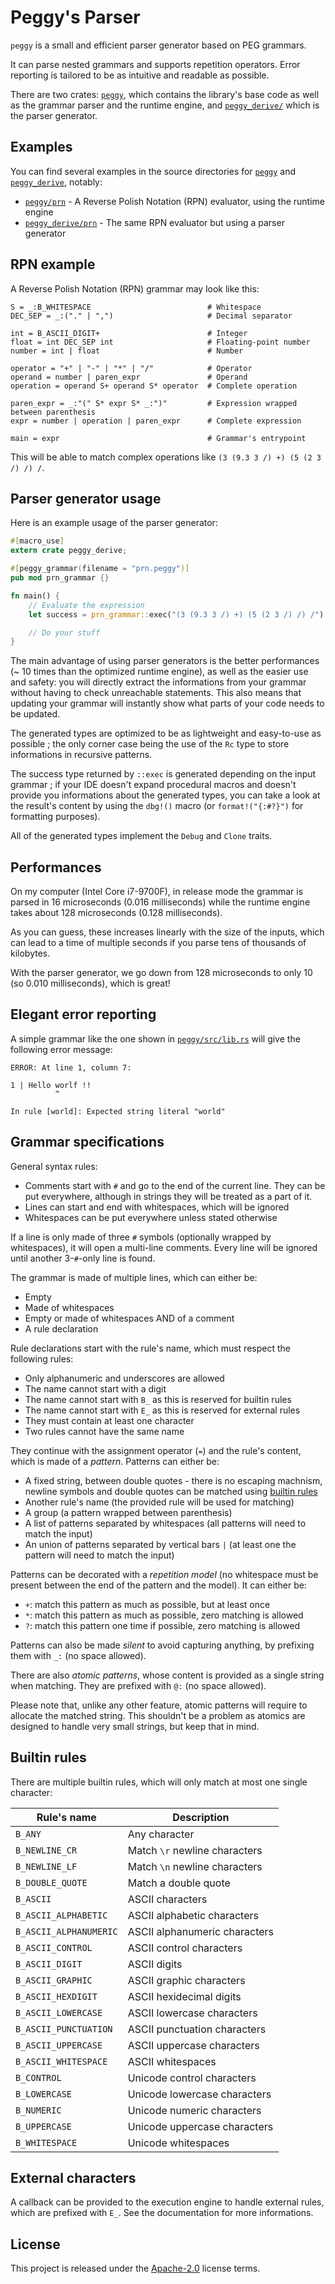 # Peggy's Parser

`peggy` is a small and efficient parser generator based on PEG grammars.

It can parse nested grammars and supports repetition operators. Error reporting is tailored to be as intuitive and readable as possible.

There are two crates: [`peggy`](peggy/), which contains the library's base code as well as the grammar parser and the runtime engine, and [`peggy_derive/`](peggy_derive/) which is the parser generator.

## Examples

You can find several examples in the source directories for [`peggy`](peggy/examples) and [`peggy_derive`](peggy_derive/examples), notably:

* [`peggy/prn`](peggy/examples/prn.rs) - A Reverse Polish Notation (RPN) evaluator, using the runtime engine
* [`peggy_derive/prn`](peggy_derive/examples/prn.rs) - The same RPN evaluator but using a parser generator

## RPN example

A Reverse Polish Notation (RPN) grammar may look like this:

```
S = _:B_WHITESPACE                          # Whitespace
DEC_SEP = _:("." | ",")                     # Decimal separator

int = B_ASCII_DIGIT+                        # Integer
float = int DEC_SEP int                     # Floating-point number
number = int | float                        # Number

operator = "+" | "-" | "*" | "/"            # Operator
operand = number | paren_expr               # Operand
operation = operand S+ operand S* operator  # Complete operation

paren_expr = _:"(" S* expr S* _:")"         # Expression wrapped between parenthesis
expr = number | operation | paren_expr      # Complete expression

main = expr                                 # Grammar's entrypoint
```

This will be able to match complex operations like `(3 (9.3 3 /) +) (5 (2 3 /) /) /`.

## Parser generator usage

Here is an example usage of the parser generator:

```rust
#[macro_use]
extern crate peggy_derive;

#[peggy_grammar(filename = "prn.peggy")]
pub mod prn_grammar {}

fn main() {
    // Evaluate the expression
    let success = prn_grammar::exec("(3 (9.3 3 /) +) (5 (2 3 /) /) /").unwrap();

    // Do your stuff
}
```

The main advantage of using parser generators is the better performances (~ 10 times than the optimized runtime engine), as well as the easier use and safety: you will directly extract the informations from your grammar without having to check unreachable statements. This also means that updating your grammar will instantly show what parts of your code needs to be updated.

The generated types are optimized to be as lightweight and easy-to-use as possible ; the only corner case being the use of the `Rc` type to store informations in recursive patterns.

The success type returned by `::exec` is generated depending on the input grammar ; if your IDE doesn't expand procedural macros and doesn't provide you informations about the generated types, you can take a look at the result's content by using the `dbg!()` macro (or `format!("{:#?}")` for formatting purposes).

All of the generated types implement the `Debug` and `Clone` traits.

## Performances

On my computer (Intel Core i7-9700F), in release mode the grammar is parsed in 16 microseconds (0.016 milliseconds) while the runtime engine takes about 128 microseconds (0.128 milliseconds).

As you can guess, these increases linearly with the size of the inputs, which can lead to a time of multiple seconds if you parse tens of thousands of kilobytes.

With the parser generator, we go down from 128 microseconds to only 10 (so 0.010 milliseconds), which is great!

## Elegant error reporting

A simple grammar like the one shown in [`peggy/src/lib.rs`](peggy/src/lib.rs) will give the following error message:

```
ERROR: At line 1, column 7:

1 | Hello worlf !!
          ^

In rule [world]: Expected string literal "world"
```

## Grammar specifications

General syntax rules:

* Comments start with `#` and go to the end of the current line. They can be put everywhere, although in strings they will be treated as a part of it.
* Lines can start and end with whitespaces, which will be ignored
* Whitespaces can be put everywhere unless stated otherwise

If a line is only made of three `#` symbols (optionally wrapped by whitespaces), it will open a multi-line comments. Every line will be ignored until another 3-`#`-only line is found.

The grammar is made of multiple lines, which can either be:

* Empty
* Made of whitespaces
* Empty or made of whitespaces AND of a comment
* A rule declaration

Rule declarations start with the rule's name, which must respect the following rules:

* Only alphanumeric and underscores are allowed
* The name cannot start with a digit
* The name cannot start with `B_` as this is reserved for builtin rules
* The name cannot start with `E_` as this is reserved for external rules
* They must contain at least one character
* Two rules cannot have the same name

They continue with the assignment operator (`=`) and the rule's content, which is made of a _pattern_. Patterns can either be:

* A fixed string, between double quotes - there is no escaping machnism, newline symbols and double quotes can be matched using [builtin rules](#builtin-rules)
* Another rule's name (the provided rule will be used for matching)
* A group (a pattern wrapped between parenthesis)
* A list of patterns separated by whitespaces (all patterns will need to match the input)
* An union of patterns separated by vertical bars `|` (at least one the pattern will need to match the input)

Patterns can be decorated with a _repetition model_ (no whitespace must be present between the end of the pattern and the model). It can either be:

* `+`: match this pattern as much as possible, but at least once
* `*`: match this pattern as much as possible, zero matching is allowed
* `?`: match this pattern one time if possible, zero matching is allowed

Patterns can also be made _silent_ to avoid capturing anything, by prefixing them with `_:` (no space allowed).

There are also _atomic patterns_, whose content is provided as a single string when matching. They are prefixed with `@:` (no space allowed).

Please note that, unlike any other feature, atomic patterns will require to allocate the matched string. This shouldn't be a problem as atomics are designed to handle very small strings, but keep that in mind.

## Builtin rules

There are multiple builtin rules, which will only match at most one single character:

| Rule's name            | Description                   |
| ---------------------- | ----------------------------- |
| `B_ANY`                | Any character                 |
| `B_NEWLINE_CR`         | Match `\r` newline characters |
| `B_NEWLINE_LF`         | Match `\n` newline characters |
| `B_DOUBLE_QUOTE`       | Match a double quote          |
| `B_ASCII`              | ASCII characters              |
| `B_ASCII_ALPHABETIC`   | ASCII alphabetic characters   |
| `B_ASCII_ALPHANUMERIC` | ASCII alphanumeric characters |
| `B_ASCII_CONTROL`      | ASCII control characters      |
| `B_ASCII_DIGIT`        | ASCII digits                  |
| `B_ASCII_GRAPHIC`      | ASCII graphic characters      |
| `B_ASCII_HEXDIGIT`     | ASCII hexidecimal digits      |
| `B_ASCII_LOWERCASE`    | ASCII lowercase characters    |
| `B_ASCII_PUNCTUATION`  | ASCII punctuation characters  |
| `B_ASCII_UPPERCASE`    | ASCII uppercase characters    |
| `B_ASCII_WHITESPACE`   | ASCII whitespaces             |
| `B_CONTROL`            | Unicode control characters    |
| `B_LOWERCASE`          | Unicode lowercase characters  |
| `B_NUMERIC`            | Unicode numeric characters    |
| `B_UPPERCASE`          | Unicode uppercase characters  |
| `B_WHITESPACE`         | Unicode whitespaces           |

## External characters

A callback can be provided to the execution engine to handle external rules, which are prefixed with `E_`. See the documentation for more informations.

## License

This project is released under the [Apache-2.0](LICENSE.md) license terms.
